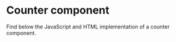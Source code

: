 # Counter component

Find below the JavaScript and HTML implementation of a counter component.

<script setup>
  import { onMounted, onUnmounted, nextTick } from 'vue';
  import Counter from './Counter.js';
  import CounterRaw from './Counter.js?raw';
  import CounterHtmlRaw from './Counter.html?raw';

  const tabs = [
    {
      label: 'Counter.js',
      lang: 'js',
      content: CounterRaw,
    },
    {
      label: 'Counter.html',
      lang: 'html',
      content: CounterHtmlRaw,
    },
    {
      label: 'app.js',
      lang: 'js',
      content: `
import { Base, createApp } from '@studiometa/js-toolkit';
import Counter from './Counter.js';

class App extends Base {
  static config = {
    name: 'App',
    components: {
      Counter,
    },
  };
}

export default createApp(App, document.body);
`
    },
  ];
  let counter;
  onMounted(async () => {
    await nextTick();
    [counter] = Counter.$factory('Counter');
  });
  onUnmounted(() => {
    counter.$destroy();
  });
</script>

<div class="my-4 p-10 rounded bg-gray-100 text-center" v-html="CounterHtmlRaw"></div>

<Tabs :items="tabs" />
